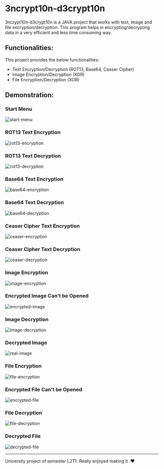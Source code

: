 # 3ncrypt10n-d3crypt10n

3ncrypt10n-d3crypt10n is a JAVA project that works with text, image and file encryption/decryption. This program helps in encrypting/decrypting data in a very efficient and less time consuming way.

## Functionalities:

This project provides the below functionalities:

- Text Encryption/Decryption (ROT13, Base64, Ceaser Cipher)
- Image Encryption/Decryption (XOR)
- File Encryption/Decryption (XOR)

## Demonstration:

### Start Menu

![start-menu](Demo%20Pictures/home.png)

### ROT13 Text Encryption

![rot13-encryption](Demo%20Pictures/rot13_encryption.png)

### ROT13 Text Decryption

![rot13-decryption](Demo%20Pictures/rot13_decryption.png)

### Base64 Text Encryption

![base64-encryption](Demo%20Pictures/base64_encryption.png)

### Base64 Text Decryption

![base64-decryption](Demo%20Pictures/base64_decryption.png)

### Ceaser Cipher Text Encryption

![ceaser-encryption](Demo%20Pictures/ceaser_encryption.png)

### Ceaser Cipher Text Decryption

![ceaser-decryption](Demo%20Pictures/ceaser_decryption.png)

### Image Encryption

![image-encryption](Demo%20Pictures/image_encryption.png)

### Encrypted Image Can't be Opened

![encrypted-image](Demo%20Pictures/encrypted_image.png)

### Image Decryption

![image-decryption](Demo%20Pictures/image_decryption.png)

### Decrypted Image

![real-image](Demo%20Pictures/image.jpg)

### File Encryption

![file-encryption](Demo%20Pictures/file_encrypt-decrypt.png)

### Encrypted File Can't be Opened

![encrypted-file](Demo%20Pictures/encrypted_File_didnotopen.png)

### File Decryption

![file-decryption](Demo%20Pictures/file_encrypt-decrypt.png)

### Decrypted File

![decrypted-file](Demo%20Pictures/decrypted_pdf_file.png)

---

University project of semester L2T1. Really enjoyed making it. ♥️

